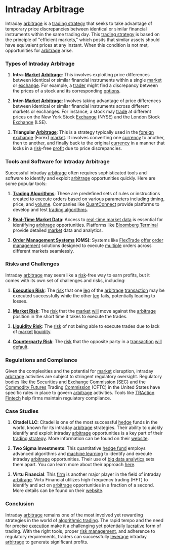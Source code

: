 # Intraday Arbitrage

Intraday [arbitrage](../a/arbitrage.md) is a [trading strategy](../t/trading_strategy.md) that seeks to take advantage of temporary price discrepancies between identical or similar financial instruments within the same trading day. This [trading strategy](../t/trading_strategy.md) is based on the principle of "efficient markets," which posits that similar assets should have equivalent prices at any instant. When this condition is not met, opportunities for [arbitrage](../a/arbitrage.md) arise.

### Types of Intraday Arbitrage

1. **Intra-[Market](../m/market.md) [Arbitrage](../a/arbitrage.md)**: This involves exploiting price differences between identical or similar financial instruments within a single [market](../m/market.md) or [exchange](../e/exchange.md). For example, a [trader](../t/trader.md) might find a discrepancy between the prices of a stock and its corresponding [options](../o/options.md).

2. **Inter-[Market](../m/market.md) [Arbitrage](../a/arbitrage.md)**: Involves taking advantage of price differences between identical or similar financial instruments across different markets or exchanges. For instance, a stock may [trade](../t/trade.md) at different prices on the New York Stock [Exchange](../e/exchange.md) (NYSE) and the London Stock [Exchange](../e/exchange.md) (LSE).

3. **Triangular [Arbitrage](../a/arbitrage.md)**: This is a strategy typically used in the [foreign exchange](../f/foreign_exchange.md) (Forex) [market](../m/market.md). It involves converting one [currency](../c/currency.md) to another, then to another, and finally back to the original [currency](../c/currency.md) in a manner that locks in a [risk](../r/risk.md)-free [profit](../p/profit.md) due to price discrepancies.

### Tools and Software for Intraday Arbitrage

Successful intraday [arbitrage](../a/arbitrage.md) often requires sophisticated tools and software to identify and exploit [arbitrage](../a/arbitrage.md) opportunities quickly. Here are some popular tools:

1. **[Trading Algorithms](../t/trading_algorithms.md)**: These are predefined sets of rules or instructions created to execute orders based on various parameters including timing, price, and [volume](../v/volume.md). Companies like [QuantConnect](https://www.quantconnect.com/) provide platforms to develop and test [trading algorithms](../t/trading_algorithms.md).

2. **[Real-Time Market Data](../r/real-time_market_data.md)**: Access to [real-time market data](../r/real-time_market_data.md) is essential for identifying [arbitrage](../a/arbitrage.md) opportunities. Platforms like [Bloomberg Terminal](https://www.bloomberg.com/professional/solution/bloomberg-terminal/) provide detailed [market](../m/market.md) data and analytics.

3. **[Order Management Systems](../o/order_management_systems.md) (OMS)**: Systems like [FlexTrade](https://flextrade.com/) [offer](../o/offer.md) [order management](../o/order_management_in_trading.md) solutions designed to execute [multiple](../m/multiple.md) orders across different markets seamlessly.

### Risks and Challenges

Intraday [arbitrage](../a/arbitrage.md) may seem like a [risk](../r/risk.md)-free way to earn profits, but it comes with its own set of challenges and risks, including:

1. **[Execution Risk](../e/execution_risk.md)**: The [risk](../r/risk.md) that one [leg](../l/leg.md) of the [arbitrage](../a/arbitrage.md) [transaction](../t/transaction.md) may be executed successfully while the other [leg](../l/leg.md) fails, potentially leading to losses.

2. **[Market Risk](../m/market_risk.md)**: The [risk](../r/risk.md) that the [market](../m/market.md) [will](../w/will.md) move against the [arbitrage](../a/arbitrage.md) position in the short time it takes to execute the trades.

3. **[Liquidity Risk](../l/liquidity_risk.md)**: The [risk](../r/risk.md) of not being able to execute trades due to lack of [market](../m/market.md) [liquidity](../l/liquidity.md).

4. **[Counterparty Risk](../c/counterparty_risk.md)**: The [risk](../r/risk.md) that the opposite party in a [transaction](../t/transaction.md) [will](../w/will.md) [default](../d/default.md).

### Regulations and Compliance

Given the complexities and the potential for [market](../m/market.md) disruption, intraday [arbitrage](../a/arbitrage.md) activities are subject to stringent regulatory oversight. Regulatory bodies like the Securities and [Exchange](../e/exchange.md) [Commission](../c/commission.md) (SEC) and the [Commodity Futures](../c/commodity_futures.md) Trading [Commission](../c/commission.md) (CFTC) in the United States have specific rules in place to govern [arbitrage](../a/arbitrage.md) activities. Tools like [TRAction Fintech](https://tractionfintech.com/) help firms maintain regulatory compliance.

### Case Studies

1. **Citadel LLC**: Citadel is one of the most successful [hedge](../h/hedge.md) funds in the world, known for its intraday [arbitrage](../a/arbitrage.md) strategies. Their ability to quickly identify and exploit intraday [arbitrage](../a/arbitrage.md) opportunities is a key part of their [trading strategy](../t/trading_strategy.md). More information can be found on their [website](https://www.citadel.com/).

2. **Two Sigma Investments**: This quantitative [hedge fund](../h/hedge_fund.md) employs advanced algorithms and [machine learning](../m/machine_learning.md) to identify and execute intraday [arbitrage](../a/arbitrage.md) opportunities. Their use of [big data analytics](../b/big_data_analytics_in_trading.md) sets them apart. You can learn more about their approach [here](https://www.twosigma.com/).

3. **Virtu Financial**: This [firm](../f/firm.md) is another major player in the field of intraday [arbitrage](../a/arbitrage.md). Virtu Financial utilizes high-frequency trading (HFT) to identify and act on [arbitrage](../a/arbitrage.md) opportunities in a fraction of a second. More details can be found on their [website](https://www.virtu.com/).

### Conclusion

Intraday [arbitrage](../a/arbitrage.md) remains one of the most involved yet rewarding strategies in the world of [algorithmic trading](../a/algorithmic_trading.md). The rapid tempo and the need for precise [execution](../e/execution.md) make it a challenging yet potentially [lucrative](../l/lucrative.md) form of trading. With the right tools, proper [risk management](../r/risk_management.md), and adherence to regulatory requirements, traders can successfully [leverage](../l/leverage.md) intraday [arbitrage](../a/arbitrage.md) to generate significant profits.